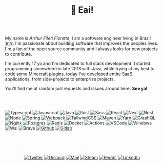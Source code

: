 <h1 align="center">👋 Eai!<img alt="" title="Views" align="right" src="https://komarev.com/ghpvc/?username=arthurfiorette&label=&style=flat-square&color=blueviolet" /></h1>

<br />
<br />

My name is <i>Arthur Fileti Fiorette</i>, I am a software engineer living in Brazil 🇧🇷. I'm passionate about building software that improves the peoples lives. I'm a fan of the open source community and I always looks for new projects to contribute.

I'm currently 17 yo and I'm dedicated to full stack development. I started programming somewhere in late 2018 with Java, while trying at my best to code some Minecraft plugins, today I've developed entire SaaS applications, from side-projects to enterprise projects.

You'll find me at random pull requests and issues around here. <b>See ya!</b>

<br />
<br />

![Typescript](https://img.shields.io/badge/Typescript-black?style=flat-square&logo=typescript)
![Javascript](https://img.shields.io/badge/Javascript-black?style=flat-square&logo=javascript)
![Java](https://img.shields.io/badge/Java-black?style=flat-square&logo=java&logoColor=E42C2E)
![Rust](https://img.shields.io/badge/Rust-black?style=flat-square&logo=rust&logoColor=DD3516)
![Sass](https://img.shields.io/badge/Sass-black?style=flat-square&logo=sass)
![React](https://img.shields.io/badge/React-black?style=flat-square&logo=react)
![Next](https://img.shields.io/badge/Next-black?style=flat-square&logo=next.js)
![Nest](https://img.shields.io/badge/Nest-black?style=flat-square&logo=nestjs&logoColor=EA2845)
![Node](https://img.shields.io/badge/Node-black?style=flat-square&logo=node.js)
![Spring](https://img.shields.io/badge/Spring-black?style=flat-square&logo=spring)
![Webpack](https://img.shields.io/badge/Webpack-black?style=flat-square&logo=webpack)
![TailwindCSS](https://img.shields.io/badge/Tailwind%20CSS-black?style=flat-square&logo=tailwind-css)
![Maven](https://img.shields.io/badge/Maven-black?style=flat-square&logo=apache-maven&logoColor=C71A36)
![Yarn](https://img.shields.io/badge/Yarn-black?style=flat-square&logo=yarn)
![GraphQL](https://img.shields.io/badge/GraphQL-black?style=flat-square&logo=graphql&logoColor=D90092)
![Nginx](https://img.shields.io/badge/Nginx-black?style=flat-square&logo=nginx&logoColor=009639)
![Postgres](https://img.shields.io/badge/Postgres-black?style=flat-square&logo=postgresql)
![Redis](https://img.shields.io/badge/Redis-black?style=flat-square&logo=redis)
![Docker](https://img.shields.io/badge/Docker-black?style=flat-square&logo=docker)
![Actions](https://img.shields.io/badge/Actions-black?style=flat-square&logo=github-actions)
![VSCode](https://img.shields.io/badge/VSCode-black?style=flat-square&logo=visual-studio-code&logoColor=2D9EE9)
<span title="Yeah i know">
![Windows](https://img.shields.io/badge/Windows-black?style=flat-square&logo=windows&logoColor=0174CF)
</span> <span title="Linux with games">
![Wsl](https://img.shields.io/badge/Wsl-black?style=flat-square&logo=linux) </span>
<span title="I use brave, btw">
![Brave](https://img.shields.io/badge/Brave-black?style=flat-square&logo=brave) </span>
[![Github](https://img.shields.io/badge/Github-black?style=flat-square&logo=github)](https://github.com/arthurfiorette)
[![Gitlab](https://img.shields.io/badge/Gitlab-black?style=flat-square&logo=gitlab)](https://gitlab.com/arthurfiorette)

<br />
<br />
<br />

<div align="center">

[![Twitter](https://img.shields.io/badge/Twitter-black?style=flat-square&logo=twitter)](https://twitter.com/arthurfiorette)
[![Discord](https://img.shields.io/badge/Discord-black?style=flat-square&logo=discord)](https://discordapp.com/users/339896687466381312)
[![Mail](https://img.shields.io/badge/Mail-black?style=flat-square&logo=gmail)](mailto://contato@arthur.place)
[![Steam](https://img.shields.io/badge/Steam-black?style=flat-square&logo=steam)](https://steamcommunity.com/profiles/76561198850668121)
[![Reddit](https://img.shields.io/badge/Reddit-black?style=flat-square&logo=reddit)](https://www.reddit.com/user/Hazork_)
[![LinkedIn](https://img.shields.io/badge/LinkedIn-black?style=flat-square&logo=linkedIn&logoColor=0073B1)](https://linkedin.com/in/arthurfiorette)</div>
